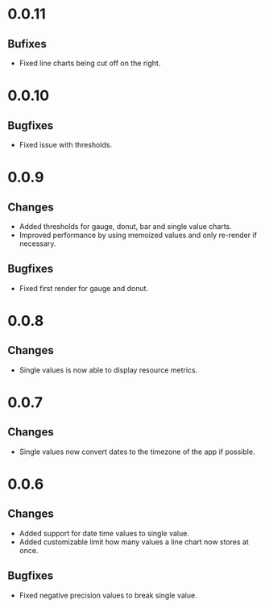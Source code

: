 # 0.0.11

## Bufixes

- Fixed line charts being cut off on the right.

# 0.0.10

## Bugfixes

- Fixed issue with thresholds.

# 0.0.9

## Changes

- Added thresholds for gauge, donut, bar and single value charts.
- Improved performance by using memoized values and only re-render if necessary.

## Bugfixes

- Fixed first render for gauge and donut.

# 0.0.8

## Changes

- Single values is now able to display resource metrics.

# 0.0.7

## Changes

- Single values now convert dates to the timezone of the app if possible.

# 0.0.6

## Changes

- Added support for date time values to single value.
- Added customizable limit how many values a line chart now stores at once.

## Bugfixes

- Fixed negative precision values to break single value.
